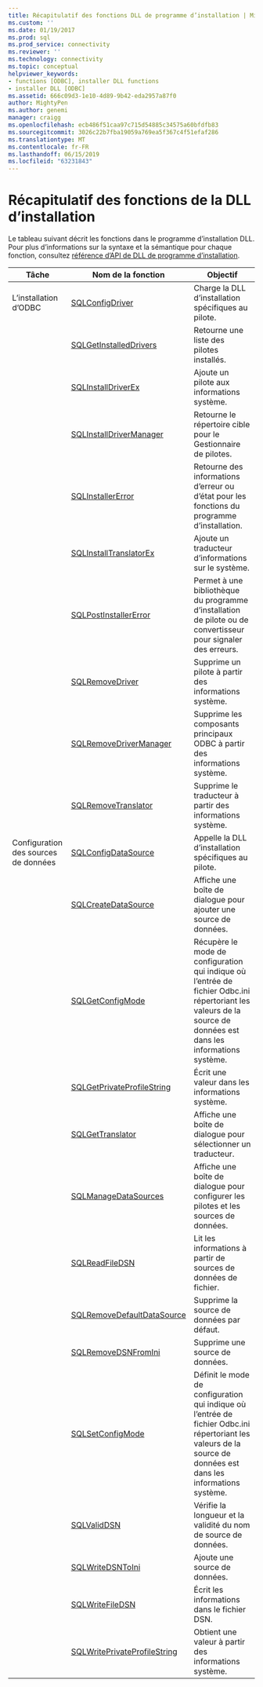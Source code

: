 ```yaml
---
title: Récapitulatif des fonctions DLL de programme d’installation | Microsoft Docs
ms.custom: ''
ms.date: 01/19/2017
ms.prod: sql
ms.prod_service: connectivity
ms.reviewer: ''
ms.technology: connectivity
ms.topic: conceptual
helpviewer_keywords:
- functions [ODBC], installer DLL functions
- installer DLL [ODBC]
ms.assetid: 666c09d3-1e10-4d89-9b42-eda2957a87f0
author: MightyPen
ms.author: genemi
manager: craigg
ms.openlocfilehash: ecb486f51caa97c715d54885c34575a60bfdfb83
ms.sourcegitcommit: 3026c22b7fba19059a769ea5f367c4f51efaf286
ms.translationtype: MT
ms.contentlocale: fr-FR
ms.lasthandoff: 06/15/2019
ms.locfileid: "63231843"
---
```

# <a name="installer-dll-function-summary"></a>Récapitulatif des fonctions de la DLL d’installation
Le tableau suivant décrit les fonctions dans le programme d’installation DLL. Pour plus d’informations sur la syntaxe et la sémantique pour chaque fonction, consultez [référence d’API de DLL de programme d’installation](../../../odbc/reference/syntax/installer-dll-api-reference-function.md).  
  
|Tâche|Nom de la fonction|Objectif|  
|----------|-------------------|-------------|  
|L’installation d’ODBC|[SQLConfigDriver](../../../odbc/reference/syntax/sqlconfigdriver-function.md)|Charge la DLL d’installation spécifiques au pilote.|  
||[SQLGetInstalledDrivers](../../../odbc/reference/syntax/sqlgetinstalleddrivers-function.md)|Retourne une liste des pilotes installés.|  
||[SQLInstallDriverEx](../../../odbc/reference/syntax/sqlinstalldriverex-function.md)|Ajoute un pilote aux informations système.|  
||[SQLInstallDriverManager](../../../odbc/reference/syntax/sqlinstalldrivermanager-function.md)|Retourne le répertoire cible pour le Gestionnaire de pilotes.|  
||[SQLInstallerError](../../../odbc/reference/syntax/sqlinstallererror-function.md)|Retourne des informations d’erreur ou d’état pour les fonctions du programme d’installation.|  
||[SQLInstallTranslatorEx](../../../odbc/reference/syntax/sqlinstalltranslatorex-function.md)|Ajoute un traducteur d’informations sur le système.|  
||[SQLPostInstallerError](../../../odbc/reference/syntax/sqlpostinstallererror-function.md)|Permet à une bibliothèque du programme d’installation de pilote ou de convertisseur pour signaler des erreurs.|  
||[SQLRemoveDriver](../../../odbc/reference/syntax/sqlremovedriver-function.md)|Supprime un pilote à partir des informations système.|  
||[SQLRemoveDriverManager](../../../odbc/reference/syntax/sqlremovedrivermanager-function.md)|Supprime les composants principaux ODBC à partir des informations système.|  
||[SQLRemoveTranslator](../../../odbc/reference/syntax/sqlremovetranslator-function.md)|Supprime le traducteur à partir des informations système.|  
|Configuration des sources de données|[SQLConfigDataSource](../../../odbc/reference/syntax/sqlconfigdatasource-function.md)|Appelle la DLL d’installation spécifiques au pilote.|  
||[SQLCreateDataSource](../../../odbc/reference/syntax/sqlcreatedatasource-function.md)|Affiche une boîte de dialogue pour ajouter une source de données.|  
||[SQLGetConfigMode](../../../odbc/reference/syntax/sqlgetconfigmode-function.md)|Récupère le mode de configuration qui indique où l’entrée de fichier Odbc.ini répertoriant les valeurs de la source de données est dans les informations système.|  
||[SQLGetPrivateProfileString](../../../odbc/reference/syntax/sqlgetprivateprofilestring-function.md)|Écrit une valeur dans les informations système.|  
||[SQLGetTranslator](../../../odbc/reference/syntax/sqlgettranslator-function.md)|Affiche une boîte de dialogue pour sélectionner un traducteur.|  
||[SQLManageDataSources](../../../odbc/reference/syntax/sqlmanagedatasources.md)|Affiche une boîte de dialogue pour configurer les pilotes et les sources de données.|  
||[SQLReadFileDSN](../../../odbc/reference/syntax/sqlreadfiledsn-function.md)|Lit les informations à partir de sources de données de fichier.|  
||[SQLRemoveDefaultDataSource](../../../odbc/reference/syntax/sqlremovedefaultdatasource-function.md)|Supprime la source de données par défaut.|  
||[SQLRemoveDSNFromIni](../../../odbc/reference/syntax/sqlremovedsnfromini-function.md)|Supprime une source de données.|  
||[SQLSetConfigMode](../../../odbc/reference/syntax/sqlsetconfigmode-function.md)|Définit le mode de configuration qui indique où l’entrée de fichier Odbc.ini répertoriant les valeurs de la source de données est dans les informations système.|  
||[SQLValidDSN](../../../odbc/reference/syntax/sqlvaliddsn-function.md)|Vérifie la longueur et la validité du nom de source de données.|  
||[SQLWriteDSNToIni](../../../odbc/reference/syntax/sqlwritedsntoini-function.md)|Ajoute une source de données.|  
||[SQLWriteFileDSN](../../../odbc/reference/syntax/sqlwritefiledsn-function.md)|Écrit les informations dans le fichier DSN.|  
||[SQLWritePrivateProfileString](../../../odbc/reference/syntax/sqlwriteprivateprofilestring-function.md)|Obtient une valeur à partir des informations système.|
